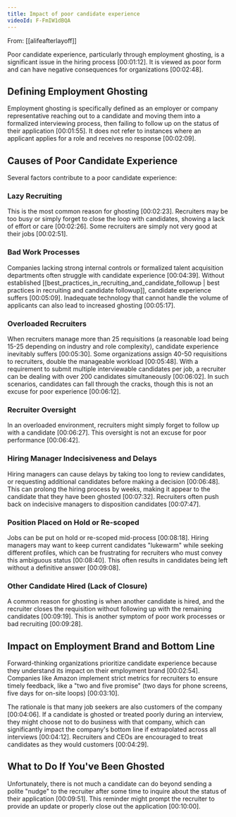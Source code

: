 ```yaml
---
title: Impact of poor candidate experience
videoId: F-FmIW1dBQA
---
```


From: [[alifeafterlayoff]] <br/> 

Poor candidate experience, particularly through employment ghosting, is a significant issue in the hiring process <a class="yt-timestamp" data-t="00:01:12">[00:01:12]</a>. It is viewed as poor form and can have negative consequences for organizations <a class="yt-timestamp" data-t="00:02:48">[00:02:48]</a>.

## Defining Employment Ghosting

Employment ghosting is specifically defined as an employer or company representative reaching out to a candidate and moving them into a formalized interviewing process, then failing to follow up on the status of their application <a class="yt-timestamp" data-t="00:01:55">[00:01:55]</a>. It does not refer to instances where an applicant applies for a role and receives no response <a class="yt-timestamp" data-t="00:02:09">[00:02:09]</a>.

## Causes of Poor Candidate Experience

Several factors contribute to a poor candidate experience:

### Lazy Recruiting
This is the most common reason for ghosting <a class="yt-timestamp" data-t="00:02:23">[00:02:23]</a>. Recruiters may be too busy or simply forget to close the loop with candidates, showing a lack of effort or care <a class="yt-timestamp" data-t="00:02:26">[00:02:26]</a>. Some recruiters are simply not very good at their jobs <a class="yt-timestamp" data-t="00:02:51">[00:02:51]</a>.

### Bad Work Processes
Companies lacking strong internal controls or formalized talent acquisition departments often struggle with candidate experience <a class="yt-timestamp" data-t="00:04:39">[00:04:39]</a>. Without established [[best_practices_in_recruiting_and_candidate_followup | best practices in recruiting and candidate followup]], candidate experience suffers <a class="yt-timestamp" data-t="00:05:09">[00:05:09]</a>. Inadequate technology that cannot handle the volume of applicants can also lead to increased ghosting <a class="yt-timestamp" data-t="00:05:17">[00:05:17]</a>.

### Overloaded Recruiters
When recruiters manage more than 25 requisitions (a reasonable load being 15-25 depending on industry and role complexity), candidate experience inevitably suffers <a class="yt-timestamp" data-t="00:05:30">[00:05:30]</a>. Some organizations assign 40-50 requisitions to recruiters, double the manageable workload <a class="yt-timestamp" data-t="00:05:48">[00:05:48]</a>. With a requirement to submit multiple interviewable candidates per job, a recruiter can be dealing with over 200 candidates simultaneously <a class="yt-timestamp" data-t="00:06:02">[00:06:02]</a>. In such scenarios, candidates can fall through the cracks, though this is not an excuse for poor experience <a class="yt-timestamp" data-t="00:06:12">[00:06:12]</a>.

### Recruiter Oversight
In an overloaded environment, recruiters might simply forget to follow up with a candidate <a class="yt-timestamp" data-t="00:06:27">[00:06:27]</a>. This oversight is not an excuse for poor performance <a class="yt-timestamp" data-t="00:06:42">[00:06:42]</a>.

### Hiring Manager Indecisiveness and Delays
Hiring managers can cause delays by taking too long to review candidates, or requesting additional candidates before making a decision <a class="yt-timestamp" data-t="00:06:48">[00:06:48]</a>. This can prolong the hiring process by weeks, making it appear to the candidate that they have been ghosted <a class="yt-timestamp" data-t="00:07:32">[00:07:32]</a>. Recruiters often push back on indecisive managers to disposition candidates <a class="yt-timestamp" data-t="00:07:47">[00:07:47]</a>.

### Position Placed on Hold or Re-scoped
Jobs can be put on hold or re-scoped mid-process <a class="yt-timestamp" data-t="00:08:18">[00:08:18]</a>. Hiring managers may want to keep current candidates "lukewarm" while seeking different profiles, which can be frustrating for recruiters who must convey this ambiguous status <a class="yt-timestamp" data-t="00:08:40">[00:08:40]</a>. This often results in candidates being left without a definitive answer <a class="yt-timestamp" data-t="00:09:08">[00:09:08]</a>.

### Other Candidate Hired (Lack of Closure)
A common reason for ghosting is when another candidate is hired, and the recruiter closes the requisition without following up with the remaining candidates <a class="yt-timestamp" data-t="00:09:19">[00:09:19]</a>. This is another symptom of poor work processes or bad recruiting <a class="yt-timestamp" data-t="00:09:28">[00:09:28]</a>.

## Impact on Employment Brand and Bottom Line

Forward-thinking organizations prioritize candidate experience because they understand its impact on their employment brand <a class="yt-timestamp" data-t="00:02:54">[00:02:54]</a>. Companies like Amazon implement strict metrics for recruiters to ensure timely feedback, like a "two and five promise" (two days for phone screens, five days for on-site loops) <a class="yt-timestamp" data-t="00:03:10">[00:03:10]</a>.

The rationale is that many job seekers are also customers of the company <a class="yt-timestamp" data-t="00:04:06">[00:04:06]</a>. If a candidate is ghosted or treated poorly during an interview, they might choose not to do business with that company, which can significantly impact the company's bottom line if extrapolated across all interviews <a class="yt-timestamp" data-t="00:04:12">[00:04:12]</a>. Recruiters and CEOs are encouraged to treat candidates as they would customers <a class="yt-timestamp" data-t="00:04:29">[00:04:29]</a>.

## What to Do If You've Been Ghosted

Unfortunately, there is not much a candidate can do beyond sending a polite "nudge" to the recruiter after some time to inquire about the status of their application <a class="yt-timestamp" data-t="00:09:51">[00:09:51]</a>. This reminder might prompt the recruiter to provide an update or properly close out the application <a class="yt-timestamp" data-t="00:10:00">[00:10:00]</a>.